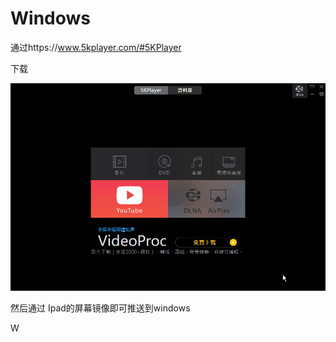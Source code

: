 # Windows

通过https://www.5kplayer.com/#5KPlayer

下载

![Capturer_2025-06-18_104822_527](https://raw.githubusercontent.com/Xioaruan912/pic/main/Capturer_2025-06-18_104822_527.gif)

然后通过 Ipad的屏幕镜像即可推送到windows

W